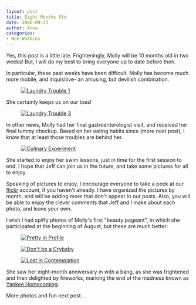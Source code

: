 ```yaml
---
layout: post
title: Eight Months Old
date: 2006-09-23
author: Anna
categories:
- Wee-Watkins
---
```


Yes, this post is a little late. Frighteningly, Molly will be 10 months old in two weeks! But, I will do my best to bring everyone up to date before then.

In particular, these past weeks have been difficult. Molly has become much more mobile, and inquisitive- an amusing, but devilish combination.

<figure><a href="http://www.flickr.com/photo.gne?id=244278997"><img class="photo" src="http://static.flickr.com/93/244278997_2577373519.jpg" alt="Laundry Trouble 1" border="0"></a> </figure>

She certainly keeps us on our toes!

<figure><a href="http://www.flickr.com/photo.gne?id=244279467"><img class="photo" src="http://static.flickr.com/83/244279467_90399d2407.jpg" alt="Laundry Trouble 3" border="0"></a> </figure>

In other news, Molly had her final gastroenterologist visit, and received her final tummy checkup. Based on her eating habits since (more next post), I know that at least those troubles are behind her.

<figure><a href="http://www.flickr.com/photo.gne?id=244286712"><img class="photo" src="http://static.flickr.com/82/244286712_fd90291903.jpg" alt="Culinary Experiment" border="0"></a> </figure>

She started to enjoy her swim lessons, just in time for the first session to end. I hope that Jeff can join us in the future, and take some pictures for all to enjoy.

Speaking of pictures to enjoy, I encourage everyone to take a peek at our [flickr][1] account, if you haven't already. I have organized the pictures by month, and will be adding more that don't appear in our posts. Also, you will be able to enjoy the clever comments that Jeff and I make about each photo, and leave your own. 

I wish I had spiffy photos of Molly's first "beauty pageant", in which she participated at the beginning of August, but these are much better:

<figure><a href="http://www.flickr.com/photo.gne?id=244288083"><img class="photo" src="http://static.flickr.com/81/244288083_b33ad6fec9.jpg" alt="Pretty in Profile" border="0"></a> </figure>

<figure><a href="http://www.flickr.com/photo.gne?id=244288728"><img class="photo" src="http://static.flickr.com/86/244288728_e55117b938.jpg" alt="Don't be a Crybaby" border="0"></a> </figure>

<figure><a href="http://www.flickr.com/photo.gne?id=246183222"><img class="photo" src="http://static.flickr.com/85/246183222_55985a618f.jpg" alt="Lost in Contemplation" border="0"></a> </figure>

She saw her eight-month anniversary in with a bang, as she was frightened and then delighted by fireworks, marking the end of the madness known as [Yankee Homecoming][2].

More photos and fun next post....

   [1]: http://www.flickr.com/photos/jeffwatkins/
   [2]: http://www.yankeehomecoming.com/
